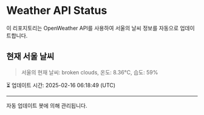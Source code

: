 
# Weather API Status

이 리포지토리는 OpenWeather API를 사용하여 서울의 날씨 정보를 자동으로 업데이트합니다.

## 현재 서울 날씨
> 서울의 현재 날씨: broken clouds, 온도: 8.36°C, 습도: 59%

⏳ 업데이트 시간: 2025-02-16 06:18:49 (UTC)

---
자동 업데이트 봇에 의해 관리됩니다.
